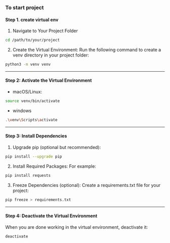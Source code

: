 ### To start project 
#### Step 1. create virtual env 

1. Navigate to Your Project Folder
``` bash
cd /path/to/your/project
```

2. Create the Virtual Environment: Run the following command to create a venv directory in your project folder:
``` bash
python3 -m venv venv
```
---
#### Step 2: Activate the Virtual Environment
- macOS/Linux:
``` bash
source venv/bin/activate
```

- windows
``` bash
.\venv\Scripts\activate
```
---
#### Step 3: Install Dependencies
1. Upgrade pip (optional but recommended):
``` bash
pip install --upgrade pip
```

2. Install Required Packages: For example:
``` bash
pip install requests
```

3. Freeze Dependencies (optional): Create a requirements.txt file for your project:
``` bash
pip freeze > requirements.txt
```

---

#### Step 4: Deactivate the Virtual Environment
When you are done working in the virtual environment, deactivate it:
``` bash
deactivate
```